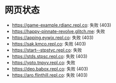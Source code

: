 # 网页状态
- https://game-example.rdianc.repl.co: 失败 (403)
- https://happy-pinnate-revolve.glitch.me: 失败
- https://apping.eywjx.repl.co: 失败 (403)
- https://sak.kmco.repl.co: 失败 (403)
- https://start--stpstyc.repl.co: 失败
- https://stds.stpsc.repl.co: 失败 (403)
- https://ypto.tnpyv.repl.co: 失败
- https://deo.babox.repl.co: 失败 (403)
- https://aro.flinthill.repl.co: 失败 (403)

